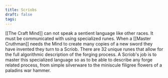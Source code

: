 ```yaml
---
title: Scríobs
draft: false
tags:
---
```

[[The Craft Mind]] can not speak a sentient language like other races. It must be communicated with using specialized runes. When a [[Master Cruthman]] needs the Mind to create many copies of a new sword they have invented they turn to a Scríob. There are 32 unique runes that allow for the full algorithmic description of the forging process. A Scríob's job is to master this specialized language so as to be able to describe any forge related process, from simple silverware to the miniscule filigree flowers of a paladins war hammer.